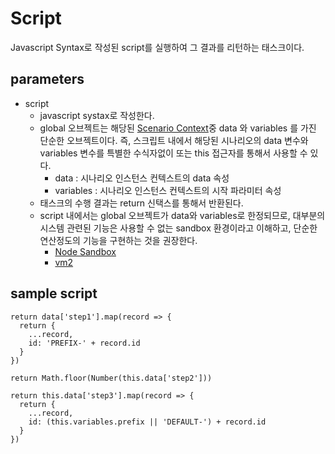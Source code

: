# Script

Javascript Syntax로 작성된 script를 실행하여 그 결과를 리턴하는 태스크이다.

## parameters

- script
  - javascript systax로 작성한다.
  - global 오브젝트는 해당된 [Scenario Context](../concept/context)중 data 와 variables 를 가진 단순한 오브젝트이다. 즉, 스크립트 내에서 해당된 시나리오의 data 변수와 variables 변수를 특별한 수식자없이 또는 this 접근자를 통해서 사용할 수 있다.
    - data : 시나리오 인스턴스 컨텍스트의 data 속성
    - variables : 시나리오 인스턴스 컨텍스트의 시작 파라미터 속성
  - 태스크의 수행 결과는 return 신택스를 통해서 반환된다.
  - script 내에서는 global 오브젝트가 data와 variables로 한정되므로, 대부분의 시스템 관련된 기능은 사용할 수 없는 sandbox 환경이라고 이해하고, 단순한 연산정도의 기능을 구현하는 것을 권장한다.
    - [Node Sandbox](https://medium.com/@devnullnor/a-secure-node-sandbox-f23b9fc9f2b0)
    - [vm2](https://github.com/patriksimek/vm2/blob/master/README.md)

## sample script

```
return data['step1'].map(record => {
  return {
    ...record,
    id: 'PREFIX-' + record.id
  }
})
```

```
return Math.floor(Number(this.data['step2']))
```

```
return this.data['step3'].map(record => {
  return {
    ...record,
    id: (this.variables.prefix || 'DEFAULT-') + record.id
  }
})
```

